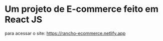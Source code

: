 # Um projeto de E-commerce feito em React JS

para acessar o site:
https://rancho-ecommerce.netlify.app
